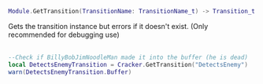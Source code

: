 ```lua
Module.GetTransition(TransitionName: TransitionName_t) -> Transition_t
```
Gets the transition instance but errors if it doesn't exist. (Only recommended for debugging use)
<br /><br />

```lua
--Check if BillyBobJimNoodleMan made it into the buffer (he is dead)
local DetectsEnemyTransition = Cracker.GetTransition("DetectsEnemy")
warn(DetectsEnemyTransition.Buffer)
```